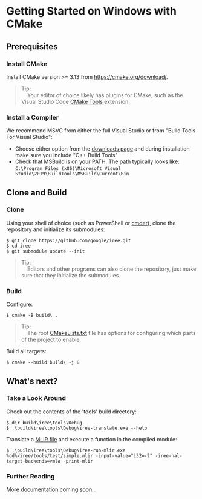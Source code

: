 # Getting Started on Windows with CMake

## Prerequisites

### Install CMake

Install CMake version >= 3.13 from https://cmake.org/download/.

> Tip:<br>
> &nbsp;&nbsp;&nbsp;&nbsp;Your editor of choice likely has plugins for CMake,
such as the Visual Studio Code
[CMake Tools](https://github.com/microsoft/vscode-cmake-tools) extension.

### Install a Compiler

We recommend MSVC from either the full Visual Studio or from "Build Tools For
Visual Studio":

*   Choose either option from the
    [downloads page](https://visualstudio.microsoft.com/downloads/) and during
    installation make sure you include "C++ Build Tools"
*   Check that MSBuild is on your PATH. The path typically looks like:<br>
    `C:\Program Files (x86)\Microsoft Visual Studio\2019\BuildTools\MSBuild\Current\Bin`

## Clone and Build

### Clone

Using your shell of choice (such as PowerShell or [cmder](https://cmder.net/)),
clone the repository and initialize its submodules:

```shell
$ git clone https://github.com/google/iree.git
$ cd iree
$ git submodule update --init
```

> Tip:<br>
> &nbsp;&nbsp;&nbsp;&nbsp;Editors and other programs can also clone the
repository, just make sure that they initialize the submodules.

### Build

Configure:

```shell
$ cmake -B build\ .
```

> Tip:<br>
> &nbsp;&nbsp;&nbsp;&nbsp;The root
[CMakeLists.txt](https://github.com/google/iree/blob/master/CMakeLists.txt) file
has options for configuring which parts of the project to enable.

Build all targets:

```shell
$ cmake --build build\ -j 8
```

## What's next?

### Take a Look Around

Check out the contents of the 'tools' build directory:

```shell
$ dir build\iree\tools\Debug
$ .\build\iree\tools\Debug\iree-translate.exe --help
```

Translate a
[MLIR file](https://github.com/google/iree/blob/master/iree/tools/test/simple.mlir)
and execute a function in the compiled module:

```shell
$ .\build\iree\tools\Debug\iree-run-mlir.exe %cd%/iree/tools/test/simple.mlir -input-value="i32=-2" -iree-hal-target-backends=vmla -print-mlir
```

### Further Reading

More documentation coming soon...

<!-- TODO(scotttodd): Vulkan / other driver configuration -->
<!-- TODO(scotttodd): Running tests -->
<!-- TODO(scotttodd): Running samples -->
<!-- TODO(scotttodd): "getting_started.md" equivalent for iree-translate etc. -->
